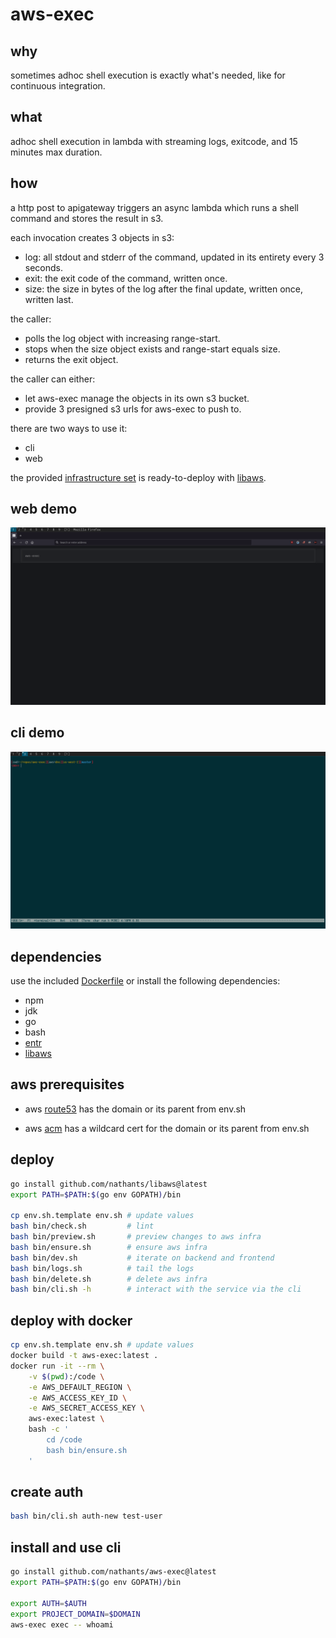 # aws-exec

## why

sometimes adhoc shell execution is exactly what's needed, like for continuous integration.

## what

adhoc shell execution in lambda with streaming logs, exitcode, and 15 minutes max duration.

## how

a http post to apigateway triggers an async lambda which runs a shell command and stores the result in s3.

each invocation creates 3 objects in s3:
- log: all stdout and stderr of the command, updated in its entirety every 3 seconds.
- exit: the exit code of the command, written once.
- size: the size in bytes of the log after the final update, written once, written last.

the caller:
- polls the log object with increasing range-start.
- stops when the size object exists and range-start equals size.
- returns the exit object.

the caller can either:
- let aws-exec manage the objects in its own s3 bucket.
- provide 3 presigned s3 urls for aws-exec to push to.

there are two ways to use it:
- cli
- web

the provided [infrastructure set](https://github.com/nathants/aws-exec/blob/master/infra.yaml) is ready-to-deploy with [libaws](https://github.com/nathants/libaws).

## web demo

![](https://github.com/nathants/aws-exec/raw/master/gif/web.gif)

## cli demo

![](https://github.com/nathants/aws-exec/raw/master/gif/cli.gif)

## dependencies

use the included [Dockerfile](./Dockerfile) or install the following dependencies:
- npm
- jdk
- go
- bash
- [entr](https://formulae.brew.sh/formula/entr)
- [libaws](https://github.com/nathants/libaws)

## aws prerequisites

- aws [route53](https://console.aws.amazon.com/route53/v2/hostedzones) has the domain or its parent from env.sh

- aws [acm](https://us-west-2.console.aws.amazon.com/acm/home) has a wildcard cert for the domain or its parent from env.sh

## deploy

```bash
go install github.com/nathants/libaws@latest
export PATH=$PATH:$(go env GOPATH)/bin

cp env.sh.template env.sh # update values
bash bin/check.sh         # lint
bash bin/preview.sh       # preview changes to aws infra
bash bin/ensure.sh        # ensure aws infra
bash bin/dev.sh           # iterate on backend and frontend
bash bin/logs.sh          # tail the logs
bash bin/delete.sh        # delete aws infra
bash bin/cli.sh -h        # interact with the service via the cli
```

## deploy with docker

```bash
cp env.sh.template env.sh # update values
docker build -t aws-exec:latest .
docker run -it --rm \
    -v $(pwd):/code \
    -e AWS_DEFAULT_REGION \
    -e AWS_ACCESS_KEY_ID \
    -e AWS_SECRET_ACCESS_KEY \
    aws-exec:latest \
    bash -c '
        cd /code
        bash bin/ensure.sh
    '
```

## create auth

```bash
bash bin/cli.sh auth-new test-user
```

## install and use cli

```bash
go install github.com/nathants/aws-exec@latest
export PATH=$PATH:$(go env GOPATH)/bin

export AUTH=$AUTH
export PROJECT_DOMAIN=$DOMAIN
aws-exec exec -- whoami
```
